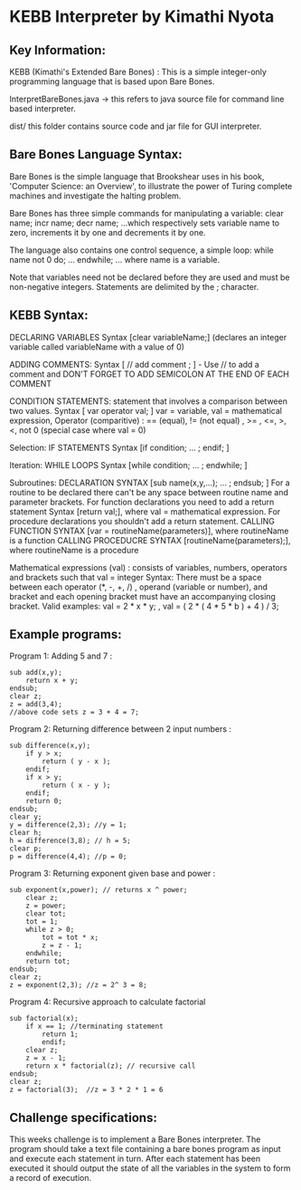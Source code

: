 KEBB Interpreter by Kimathi Nyota
========================================

Key Information:
-----------------
KEBB (Kimathi's Extended Bare Bones) : This is a simple integer-only programming language that is based upon Bare Bones.

InterpretBareBones.java -> this refers to java source file for command line based interpreter. 

dist/ this folder contains source code and jar file for GUI interpreter.

Bare Bones Language Syntax:
---------------------------

Bare Bones is the simple language that Brookshear uses in his book, 'Computer Science: an Overview', to illustrate the power of Turing complete machines and investigate the halting problem.

Bare Bones has three simple commands for manipulating a variable: clear name; incr name; decr name; ...which respectively sets variable name to zero, increments it by one and decrements it by one.

The language also contains one control sequence, a simple loop:
while name not 0 do; ... endwhile; ... where name is a variable.

Note that variables need not be declared before they are used and must be non-negative integers. Statements are delimited by the ; character.

KEBB Syntax:
-----------------
DECLARING VARIABLES
Syntax [clear variableName;] (declares an integer variable called variableName with a value of 0)

ADDING COMMENTS: 
Syntax [ // add comment ; ] - Use // to add a comment and DON'T FORGET TO ADD SEMICOLON AT THE END OF EACH COMMENT 

CONDITION STATEMENTS: statement that involves a comparison between two values. 
Syntax [ var operator val; ] 
var = variable, val = mathematical expression, 
Operator (comparitive) :  == (equal), != (not equal) , >= , <=, >, <, not 0 (special case where val = 0) 


Selection:  IF STATEMENTS
Syntax [if condition; ... ; endif; ]  

Iteration: WHILE LOOPS
Syntax [while condition; ... ; endwhile; ] 

Subroutines: 
DECLARATION SYNTAX [sub name(x,y,...); ... ; endsub; ] 
For a routine to be declared there can't be any space between routine name and parameter brackets. 
For function declarations you need to add a return statement 
Syntax [return val;], where val = mathematical expression.
For procedure declarations you shouldn't add a return statement.
CALLING FUNCTION SYNTAX [var = routineName(parameters)], where routineName is a function
CALLING PROCEDUCRE SYNTAX [routineName(parameters);], where routineName is a procedure


Mathematical expressions (val) : consists of variables, numbers, operators and brackets such that val = integer 
Syntax: There must be a space between each operator (*, -, +, /) , operand (variable or number), and bracket 
and each opening bracket must have an accompanying closing bracket.
Valid examples: val = 2 * x * y; , val = ( 2 * ( 4 * 5 * b ) + 4 ) / 3;


Example programs:
-----------------
Program 1: Adding 5 and 7 : 

    sub add(x,y); 
        return x + y;    
    endsub; 
    clear z; 
    z = add(3,4);
    //above code sets z = 3 + 4 = 7;
    
Program 2: Returning difference between 2 input numbers : 

    sub difference(x,y); 
        if y > x;  
            return ( y - x ); 
        endif; 
        if x > y; 
            return ( x - y ); 
        endif;  
        return 0; 
    endsub; 
    clear y;
    y = difference(2,3); //y = 1;
    clear h; 
    h = difference(3,8); // h = 5;
    clear p; 
    p = difference(4,4); //p = 0;


Program 3: Returning exponent given base and power : 

    sub exponent(x,power); // returns x ^ power;
        clear z;
        z = power;
        clear tot;
        tot = 1;
        while z > 0;
            tot = tot * x;
            z = z - 1;
        endwhile;
        return tot;
    endsub;
    clear z;
    z = exponent(2,3); //z = 2^ 3 = 8;
    
Program 4: Recursive approach to calculate factorial

    sub factorial(x);
        if x == 1; //terminating statement
            return 1;
            endif;
        clear z;
        z = x - 1;
        return x * factorial(z); // recursive call
    endsub;
    clear z;
    z = factorial(3);  //z = 3 * 2 * 1 = 6
   


Challenge specifications:
-------------------------
This weeks challenge is to implement a Bare Bones interpreter. The program should take a text file containing a bare bones program as input and execute each statement in turn. After each statement has been executed it should output the state of all the variables in the system to form a record of execution.
